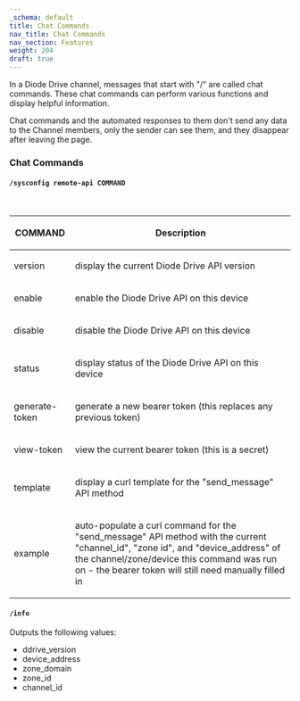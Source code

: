 ```yaml
---
_schema: default
title: Chat Commands
nav_title: Chat Commands
nav_section: Features
weight: 204
draft: true
---
```

In a Diode Drive channel, messages that start with "/" are called chat commands. These chat commands can perform various functions and display helpful information.

Chat commands and the automated responses to them don't send any data to the Channel members, only the sender can see them, and they disappear after leaving the page.

### **Chat Commands**

#### **`/sysconfig remote-api COMMAND`**

&nbsp;

<table><thead><tr><th><p><strong>COMMAND</strong></p></th><th><p><strong>Description</strong></p></th></tr></thead><tbody><tr><td><p>version</p></td><td><p>display the current Diode Drive API version</p></td></tr><tr><td><p>enable</p></td><td><p>enable the Diode Drive API on this device</p></td></tr><tr><td><p>disable</p></td><td><p>disable the Diode Drive API on this device</p></td></tr><tr><td><p>status</p></td><td><p>display status of the Diode Drive API on this device</p></td></tr><tr><td><p>generate-token</p></td><td><p>generate a new bearer token (this replaces any previous token)</p></td></tr><tr><td><p>view-token</p></td><td><p>view the current bearer token (this is a secret)</p></td></tr><tr><td><p>template</p></td><td><p>display a curl template for the "send_message" API method</p></td></tr><tr><td><p>example</p></td><td><p>auto-populate a curl command for the "send_message" API method with the current "channel_id", "zone id", and "device_address" of the channel/zone/device this command was run on - the bearer token will still need manually filled in</p></td></tr></tbody></table>

#### **`/info`**

Outputs the following values:

* ddrive\_version
* device\_address
* zone\_domain
* zone\_id
* channel\_id
